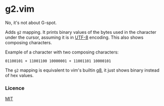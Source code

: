 # g2.vim

No, it's not about G-spot.

Adds `g2` mapping. It prints binary values of the bytes used in the character
under the cursor, assuming it is in
[UTF-8](http://vimdoc.sourceforge.net/htmldoc/mbyte.html#utf8) encoding. This
also shows composing characters.

Example of a character with two composing characters:

    01100101 + 11001100 10000001 + 11001101 10000101

The `g2` mapping is equivalent to vim's builtin
[g8](http://vimdoc.sourceforge.net/htmldoc/various.html#g8),
it just shows binary instead of hex values.

### Licence

[MIT](LICENSE.md)
